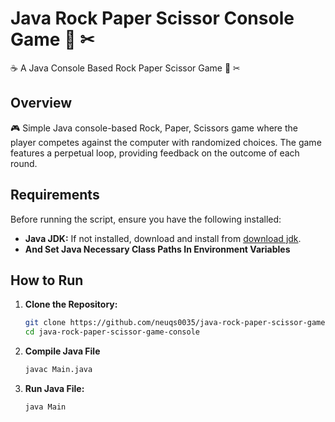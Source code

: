 # Java Rock Paper Scissor Console Game 📰 ✂
☕  A Java Console Based Rock Paper Scissor Game 📰 ✂


## Overview

🎮 Simple Java console-based Rock, Paper, Scissors game where the player competes against the computer with randomized choices. The game features a perpetual loop, providing feedback on the outcome of each round.

## Requirements

Before running the script, ensure you have the following installed:

- **Java JDK:** If not installed, download and install from [download jdk](https://www.oracle.com/java/technologies/downloads/).
- **And Set Java Necessary Class Paths In Environment Variables**

## How to Run

1. **Clone the Repository:**
   ```bash
   git clone https://github.com/neuqs0035/java-rock-paper-scissor-game-console.git
   cd java-rock-paper-scissor-game-console
   ```
2. **Compile Java File**
   ```bash
   javac Main.java
   ```

3. **Run Java File:**
   ```bash
   java Main
   ```
